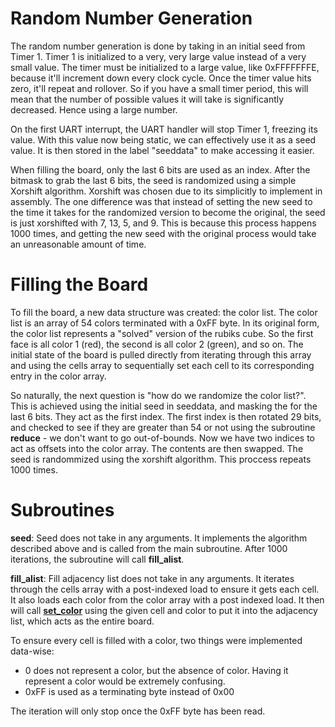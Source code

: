 # Random Number Generation

The random number generation is done by taking in an initial seed from Timer 1.  Timer 1 is initialized to a very, very large value instead of a very small value.  The timer must be initialized to a large value, like 0xFFFFFFFE, because it'll increment down every clock cycle.  Once the timer value hits zero, it'll repeat and rollover.  So if you have a small timer period, this will mean that the number of possible values it will take is significantly decreased.  Hence using a large number.

On the first UART interrupt, the UART handler will stop Timer 1, freezing its value.  With this value now being static, we can effectively use it as a seed value.  It is then stored in the label "seeddata" to make accessing it easier.

When filling the board, only the last 6 bits are used as an index.  After the bitmask to grab the last 6 bits, the seed is randomized using a simple Xorshift algorithm.  Xorshift was chosen due to its simplicitly to implement in assembly.  The one difference was that instead of setting the new seed to the time it takes for the randomized version to become the original, the seed is just xorshifted with 7, 13, 5, and 9.  This is because this process happens 1000 times, and getting the new seed with the original process would take an unreasonable amount of time.

# Filling the Board

To fill the board, a new data structure was created: the color list.  The color list is an array of 54 colors terminated with a 0xFF byte.  In its original form, the color list represents a "solved" version of the rubiks cube.  So the first face is all color 1 (red), the second is all color 2 (green), and so on.  The initial state of the board is pulled directly from iterating through this array and using the cells array to sequentially set each cell to its corresponding entry in the color array.

So naturally, the next question is "how do we randomize the color list?".  This is achieved using the initial seed in seeddata, and masking the for the last 6 bits.  They act as the first index.  The first index is then rotated 29 bits, and checked to see if they are greater than 54 or not using the subroutine **reduce** - we don't want to go out-of-bounds.  Now we have two indices to act as offsets into the color array.  The contents are then swapped.  The seed is randommized using the xorshift algorithm.  This proccess repeats 1000 times.

# Subroutines
**seed**: 
Seed does not take in any arguments.  It implements the algorithm described above and is called from the main subroutine.  After 1000 iterations, the subroutine will call **fill_alist**.  

**fill_alist**:
Fill adjacency list does not take in any arguments.  It iterates through the cells array with a post-indexed load to ensure it gets each cell.  It also loads each color from the color array with a post indexed load.  It then will call [**set_color**](data/alist.md) using the given cell and color to put it into the adjacency list, which acts as the entire board. 

To ensure every cell is filled with a color, two things were implemented data-wise:
- 0 does not represent a color, but the absence of color.  Having it represent a color would be extremely confusing.
- 0xFF is used as a terminating byte instead of 0x00

The iteration will only stop once the 0xFF byte has been read.


